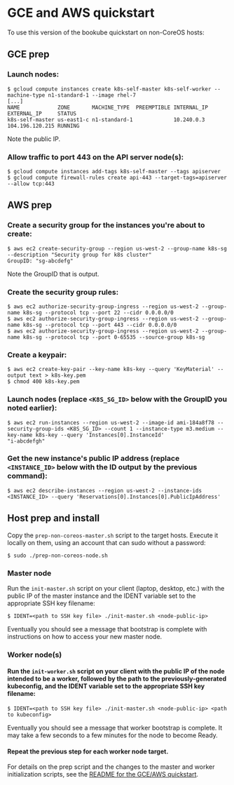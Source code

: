 # GCE and AWS quickstart

To use this version of the bookube quickstart on non-CoreOS hosts:

## GCE prep

### Launch nodes:

```
$ gcloud compute instances create k8s-self-master k8s-self-worker --machine-type n1-standard-1 --image rhel-7
[...]
NAME            ZONE       MACHINE_TYPE  PREEMPTIBLE INTERNAL_IP EXTERNAL_IP     STATUS
k8s-self-master us-east1-c n1-standard-1             10.240.0.3  104.196.120.215 RUNNING
```

Note the public IP.

### Allow traffic to port 443 on the API server node(s):

```
$ gcloud compute instances add-tags k8s-self-master --tags apiserver
$ gcloud compute firewall-rules create api-443 --target-tags=apiserver --allow tcp:443
```

## AWS prep

### Create a security group for the instances you're about to create:

```
$ aws ec2 create-security-group --region us-west-2 --group-name k8s-sg --description "Security group for k8s cluster"
GroupID: "sg-abcdefg"
```

Note the GroupID that is output.

### Create the security group rules:

```
$ aws ec2 authorize-security-group-ingress --region us-west-2 --group-name k8s-sg --protocol tcp --port 22 --cidr 0.0.0.0/0
$ aws ec2 authorize-security-group-ingress --region us-west-2 --group-name k8s-sg --protocol tcp --port 443 --cidr 0.0.0.0/0
$ aws ec2 authorize-security-group-ingress --region us-west-2 --group-name k8s-sg --protocol tcp --port 0-65535 --source-group k8s-sg
```

### Create a keypair:

```
$ aws ec2 create-key-pair --key-name k8s-key --query 'KeyMaterial' --output text > k8s-key.pem
$ chmod 400 k8s-key.pem
```

### Launch nodes (replace `<K8S_SG_ID>` below with the GroupID you noted earlier):

```
$ aws ec2 run-instances --region us-west-2 --image-id ami-184a8f78 --security-group-ids <K8S_SG_ID> --count 1 --instance-type m3.medium --key-name k8s-key --query 'Instances[0].InstanceId'
"i-abcdefgh"
```

### Get the new instance's public IP address (replace `<INSTANCE_ID>` below with the ID output by the previous command):

```
$ aws ec2 describe-instances --region us-west-2 --instance-ids <INSTANCE_ID> --query 'Reservations[0].Instances[0].PublicIpAddress'
```

## Host prep and install

Copy the `prep-non-coreos-master.sh` script to the target hosts.  Execute it locally on them, using an account that can sudo without a password:

`$ sudo ./prep-non-coreos-node.sh`

### Master node

Run the `init-master.sh` script on your client (laptop, desktop, etc.) with the public IP of the master instance and the IDENT variable set to the appropriate SSH key filename:

`$ IDENT=<path to SSH key file> ./init-master.sh <node-public-ip>`

Eventually you should see a message that bootstrap is complete with instructions on how to access your new master node.

### Worker node(s)

#### Run the `init-worker.sh` script on your client with the public IP of the node intended to be a worker, followed by the path to the previously-generated kubeconfig, and the IDENT variable set to the appropriate SSH key filename:

`$ IDENT=<path to SSH key file> ./init-master.sh <node-public-ip> <path to kubeconfig>` 

Eventually you should see a message that worker bootstrap is complete.  It may take a few seconds to a few minutes for the node to become Ready.

#### Repeat the previous step for each worker node target.

For details on the prep script and the changes to the master and worker initialization scripts, see the [README for the GCE/AWS quickstart](gce-aws/README.md).

